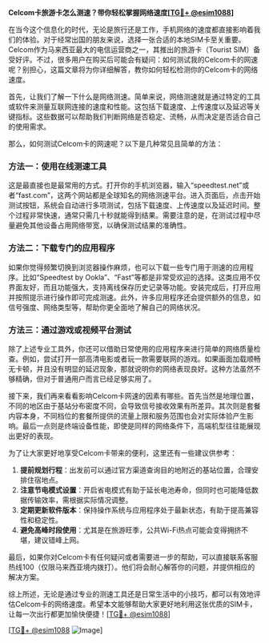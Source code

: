 **Celcom卡旅游卡怎么测速？带你轻松掌握网络速度[[TG💪+ @esim1088](https://t.me/s/esim1088)]**

在当今这个信息化的时代，无论是旅行还是工作，手机网络的速度都直接影响着我们的体验。对于经常出国的朋友来说，选择一张合适的本地SIM卡至关重要。Celcom作为马来西亚最大的电信运营商之一，其推出的旅游卡（Tourist SIM）备受好评。不过，很多用户在购买后可能会有疑问：如何测试我的Celcom卡的网速呢？别担心，这篇文章将为你详细解答，教你如何轻松检测你的Celcom卡的网络速度。

首先，让我们了解一下什么是网络测速。简单来说，网络测速就是通过特定的工具或软件来测量互联网连接的速度和性能。这包括下载速度、上传速度以及延迟等关键指标。这些数据可以帮助我们判断网络是否稳定、流畅，从而决定是否适合自己的使用需求。

那么，如何测试Celcom卡的网速呢？以下是几种常见且简单的方法：

### 方法一：使用在线测速工具

这是最直接也是最常用的方式。打开你的手机浏览器，输入“speedtest.net”或者“fast.com”，这两个网站都是全球知名的网络测速平台。进入页面后，点击开始测试按钮，系统会自动进行多项测试，包括下载速度、上传速度以及延迟时间。整个过程非常快速，通常只需几十秒就能得到结果。需要注意的是，在测试过程中尽量避免其他设备占用网络带宽，以确保测试结果的准确性。

### 方法二：下载专门的应用程序

如果你觉得频繁切换到浏览器操作麻烦，也可以下载一些专门用于测速的应用程序。比如“Speedtest by Ookla”、“Fast”等都是非常受欢迎的选择。这类应用不仅界面友好，而且功能强大，支持离线保存历史记录等功能。安装完成后，打开应用并按照提示进行操作即可完成测速。此外，许多应用程序还会提供额外的信息，如信号强度、网络类型等，帮助你更全面地了解自己的网络状况。

### 方法三：通过游戏或视频平台测试

除了上述专业工具外，你还可以借助日常使用的应用程序来进行简单的网络质量检查。例如，尝试打开一部高清电影或者玩一款需要联网的游戏。如果画面加载顺畅无卡顿，并且没有明显的延迟现象，那就说明你的网络表现良好。这种方法虽然不够精确，但对于普通用户而言已经足够实用了。

接下来，我们再来看看影响Celcom卡网速的因素有哪些。首先当然是地理位置，不同的地区由于基站分布密度不同，会导致信号接收效果有所差异。其次则是套餐内容本身，不同档位的套餐所提供的流量上限和服务范围也会对实际体验产生影响。最后一点则是终端设备性能，即使是同样的网络条件下，高端机型往往能展现出更好的表现。

为了让大家更好地享受Celcom卡带来的便利，这里还有一些建议供参考：

1. **提前规划行程**：出发前可以通过官方渠道查询目的地附近的基站位置，合理安排住宿地点。
2. **注意节电模式设置**：开启省电模式有助于延长电池寿命，但同时也可能降低数据传输效率，需根据实际情况调整。
3. **定期更新软件版本**：保持操作系统与应用程序处于最新状态，有助于提高兼容性和稳定性。
4. **避免高峰时段使用**：尤其是在旅游旺季，公共Wi-Fi热点可能会变得拥挤不堪，建议错峰上网。

最后，如果你对Celcom卡有任何疑问或者需要进一步的帮助，可以直接联系客服热线100（仅限马来西亚境内拨打）。他们将会耐心解答你的问题，并提供相应的解决方案。

综上所述，无论是通过专业的测速工具还是日常生活中的小技巧，都可以有效地评估Celcom卡的网络速度。希望本文能够帮助大家更好地利用这张优质的SIM卡，让每一次出行都更加愉快便捷！[[TG💪+ @esim1088](https://t.me/s/esim1088)]

[[TG💪+ @esim1088](https://t.me/s/esim1088) ![Image](https://i.postimg.cc/4NQfJmqS/Snipaste-2025-05-13-00-14-12.png)]